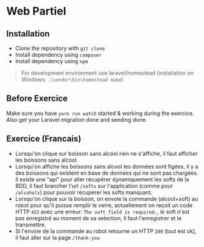 # Web Partiel

## Installation

- Clone the repository with `git clone`
- Install dependency using `composer`
- Install dependency using `npm`

> For development environment use laravel/homestead (installation on Windows: `.\vendor\bin\homestead make`)

## Before Exercice

Make sure you have `yarn run watch` started & working during the exercice. Also get your Laravel migration done and seeding done.

## Exercice (Francais)

- Lorsqu'on clique sur boisson sans alcool rien ne s'affiche, il faut afficher les boissons sans alcool.
- Lorsqu'on affiche les boissons sans alcool les données sont figées, il y a des boissons qui existent en base de données qui ne sont pas chargées. Il existe une "api" pour aller récupérer dynamiquement les softs de la BDD, il faut brancher l'url `/softs` sur l'application (comme pour `/alcohols`) pour pouvoir récupérer les softs manquant.
- Lorsqu'on clique sur la boisson, on envoie la commande (alcool+soft) au robot pour qu'il puisse remplir le verre, actuellement on reçoit un code HTTP `422` avec une erreur: `The soft field is required.`, le soft n'est pas enregistré au moment de sa selection, il faut l'enregistrer et le transmettre.
- Si l'envoie de la commande au robot retourne un HTTP `200` (tout est ok), il faut aller sur la page `/thank-you`
